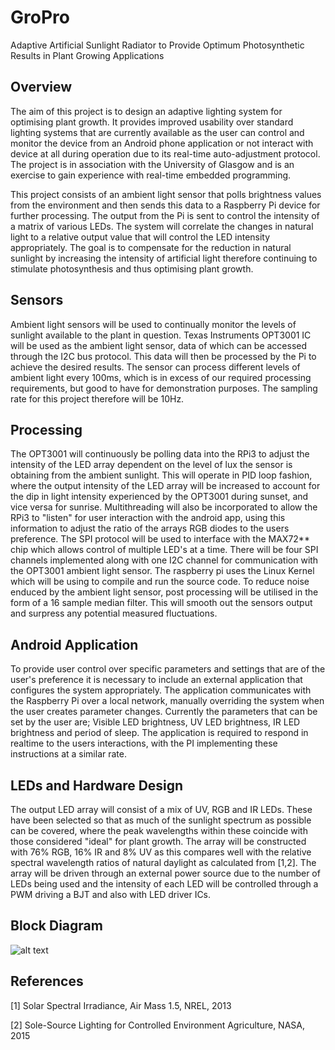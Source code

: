 # GroPro
Adaptive Artificial Sunlight Radiator to Provide Optimum Photosynthetic Results in Plant Growing Applications

## Overview

The aim of this project is to design an adaptive lighting system for optimising plant growth. 
It provides improved usability over standard lighting systems that are currently available as the user can control and 
monitor the device from an Android phone application or not interact with device at all during operation due to its 
real-time auto-adjustment protocol. The project is in association with the University of Glasgow and is an exercise to gain 
experience with real-time embedded programming.

This project consists of an ambient light sensor that polls brightness values from the environment and then sends this data 
to a Raspberry Pi device for further processing. The output from the Pi is sent to control the intensity of a matrix of 
various LEDs. The system will correlate the changes in natural light to a relative output value that will control the LED 
intensity appropriately. The goal is to compensate for the reduction in natural sunlight by increasing the intensity of 
artificial light therefore continuing to stimulate photosynthesis and thus optimising plant growth.

## Sensors
Ambient light sensors will be used to continually monitor the levels of sunlight available to the plant in question. 
Texas Instruments OPT3001 IC will be used as the ambient light sensor, data of which can be accessed through the I2C bus protocol. This data will then be processed by the Pi to achieve the desired results. The sensor can process different levels of ambient light every 100ms, which is in excess of our required processing requirements, but good to have for demonstration purposes. The sampling rate for this project therefore will be 10Hz.  

## Processing
The OPT3001 will continuously be polling data into the RPi3 to adjust the intensity of the LED array dependent on the level 
of lux the sensor is obtaining from the ambient sunlight. This will operate in PID loop fashion, where the output intensity 
of the LED array will be increased to account for the dip in light intensity experienced by the OPT3001 during sunset, and 
vice versa for sunrise. Multithreading will also be incorporated to allow the RPi3 to "listen" for user interaction with the 
android app, using this information to adjust the ratio of the arrays RGB diodes to the users preference. The SPI protocol will be used to interface with the MAX72** chip which allows control of multiple LED's at a time. There will be four SPI channels implemented along with one I2C channel for communication with the OPT3001 ambient light sensor. The raspberry pi uses the Linux Kernel which will be using to compile and run the source code. To reduce noise enduced by the ambient light sensor, post processing will be utilised in the form of a 16 sample median filter. This will smooth out the sensors output and surpress any potential measured fluctuations. 

## Android Application
To provide user control over specific parameters and settings that are of the user's preference it is necessary to include 
an external application that configures the system appropriately. The application communicates with the Raspberry Pi over a 
local network, manually overriding the system when the user creates parameter changes. Currently the parameters that can be 
set by the user are; Visible LED brightness, UV LED brightness, IR LED brightness and period of sleep. The application is required to respond in realtime to the users interactions, with the PI implementing these instructions at a similar rate.   

## LEDs and Hardware Design
The output LED array will consist of a mix of UV, RGB and IR LEDs. These have been selected so that as much of the sunlight 
spectrum as possible can be covered, where the peak wavelengths within these coincide with those considered "ideal" for plant 
growth. The array will be constructed with 76% RGB, 16% IR and 8% UV as this compares well with the relative spectral 
wavelength ratios of natural daylight as calculated from [1,2]. The array will be driven through an external power source due 
to the number of LEDs being used and the intensity of each LED will be controlled through a PWM driving a BJT and also with 
LED driver ICs.

## Block Diagram

![alt text](https://github.com/Fyfe93/GroPro/blob/master/GroProBlockDiagram.png)

## References

[1] Solar Spectral Irradiance, Air Mass 1.5, NREL, 2013

[2] Sole-Source Lighting for Controlled Environment Agriculture, NASA, 2015



